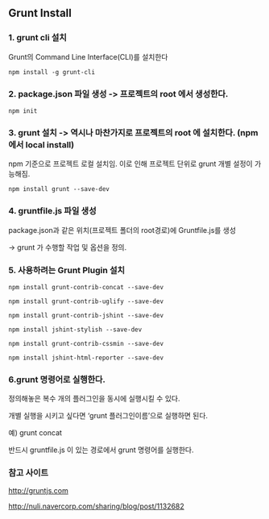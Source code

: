 ## Grunt Install

### 1. grunt cli 설치


Grunt의 Command Line Interface(CLI)를 설치한다

```
npm install -g grunt-cli
```


### 2. package.json 파일 생성 -> 프로젝트의 root 에서 생성한다.

```
npm init
```

### 3. grunt 설치 -> 역시나 마찬가지로 프로젝트의 root 에 설치한다. (npm에서 local install)

npm 기준으로 프로젝트 로컬 설치임. 이로 인해 프로젝트 단위로 grunt 개별 설정이 가능해짐.

```
npm install grunt --save-dev
```

### 4. gruntfile.js 파일 생성

package.json과 같은 위치(프로젝트 폴더의 root경로)에 Gruntfile.js를 생성

-> grunt 가 수행할 작업 및 옵션을 정의.

### 5. 사용하려는 Grunt Plugin 설치

```
npm install grunt-contrib-concat --save-dev

npm install grunt-contrib-uglify --save-dev

npm install grunt-contrib-jshint --save-dev

npm install jshint-stylish --save-dev

npm install grunt-contrib-cssmin --save-dev

npm install jshint-html-reporter --save-dev
```

### 6.grunt 명령어로 실행한다. 

정의해놓은 복수 개의 플러그인을 동시에 실행시킬 수 있다. 

개별 실행을 시키고 싶다면 ‘grunt 플러그인이름’으로 실행하면 된다. 

예) grunt concat

반드시 gruntfile.js 이 있는 경로에서 grunt 명령어를 실행한다.


### 참고 사이트

http://gruntjs.com

http://nuli.navercorp.com/sharing/blog/post/1132682

